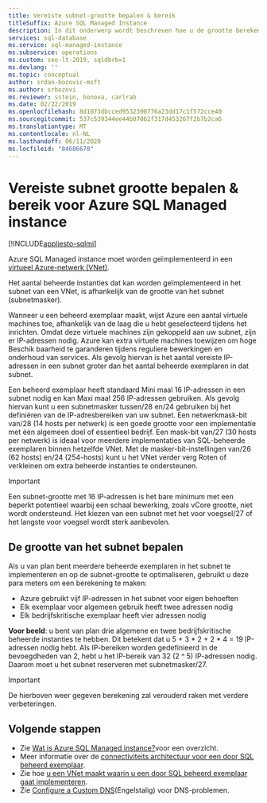 ```yaml
---
title: Vereiste subnet-grootte bepalen & bereik
titleSuffix: Azure SQL Managed Instance
description: In dit onderwerp wordt beschreven hoe u de grootte berekent van het subnet waar Azure SQL Managed instance wordt geïmplementeerd.
services: sql-database
ms.service: sql-managed-instance
ms.subservice: operations
ms.custom: seo-lt-2019, sqldbrb=1
ms.devlang: ''
ms.topic: conceptual
author: srdan-bozovic-msft
ms.author: srbozovi
ms.reviewer: sstein, bonova, carlrab
ms.date: 02/22/2019
ms.openlocfilehash: 8d1073dbcced9532390776a23dd17c1f572cce40
ms.sourcegitcommit: 537c539344ee44b07862f317d453267f2b7b2ca6
ms.translationtype: MT
ms.contentlocale: nl-NL
ms.lasthandoff: 06/11/2020
ms.locfileid: "84686678"
---
```

# <a name="determine-required-subnet-size--range-for-azure-sql-managed-instance"></a>Vereiste subnet grootte bepalen & bereik voor Azure SQL Managed instance
[!INCLUDE[appliesto-sqlmi](../includes/appliesto-sqlmi.md)]

Azure SQL Managed instance moet worden geïmplementeerd in een [virtueel Azure-netwerk (VNet)](../../virtual-network/virtual-networks-overview.md).

Het aantal beheerde instanties dat kan worden geïmplementeerd in het subnet van een VNet, is afhankelijk van de grootte van het subnet (subnetmasker).

Wanneer u een beheerd exemplaar maakt, wijst Azure een aantal virtuele machines toe, afhankelijk van de laag die u hebt geselecteerd tijdens het inrichten. Omdat deze virtuele machines zijn gekoppeld aan uw subnet, zijn er IP-adressen nodig. Azure kan extra virtuele machines toewijzen om hoge Beschik baarheid te garanderen tijdens reguliere bewerkingen en onderhoud van services. Als gevolg hiervan is het aantal vereiste IP-adressen in een subnet groter dan het aantal beheerde exemplaren in dat subnet.

Een beheerd exemplaar heeft standaard Mini maal 16 IP-adressen in een subnet nodig en kan Maxi maal 256 IP-adressen gebruiken. Als gevolg hiervan kunt u een subnetmasker tussen/28 en/24 gebruiken bij het definiëren van de IP-adresbereiken van uw subnet. Een netwerkmask-bit van/28 (14 hosts per netwerk) is een goede grootte voor een implementatie met één algemeen doel of essentieel bedrijf. Een mask-bit van/27 (30 hosts per netwerk) is ideaal voor meerdere implementaties van SQL-beheerde exemplaren binnen hetzelfde VNet. Met de masker-bit-instellingen van/26 (62 hosts) en/24 (254-hosts) kunt u het VNet verder verg Roten of verkleinen om extra beheerde instanties te ondersteunen.

> [!IMPORTANT]
> Een subnet-grootte met 16 IP-adressen is het bare minimum met een beperkt potentieel waarbij een schaal bewerking, zoals vCore grootte, niet wordt ondersteund. Het kiezen van een subnet met het voor voegsel/27 of het langste voor voegsel wordt sterk aanbevolen.

## <a name="determine-subnet-size"></a>De grootte van het subnet bepalen

Als u van plan bent meerdere beheerde exemplaren in het subnet te implementeren en op de subnet-grootte te optimaliseren, gebruikt u deze para meters om een berekening te maken:

- Azure gebruikt vijf IP-adressen in het subnet voor eigen behoeften
- Elk exemplaar voor algemeen gebruik heeft twee adressen nodig
- Elk bedrijfskritische exemplaar heeft vier adressen nodig

**Voor beeld**: u bent van plan drie algemene en twee bedrijfskritische beheerde instanties te hebben. Dit betekent dat u 5 + 3 * 2 + 2 * 4 = 19 IP-adressen nodig hebt. Als IP-bereiken worden gedefinieerd in de bevoegdheden van 2, hebt u het IP-bereik van 32 (2 ^ 5) IP-adressen nodig. Daarom moet u het subnet reserveren met subnetmasker/27.

> [!IMPORTANT]
> De hierboven weer gegeven berekening zal verouderd raken met verdere verbeteringen.

## <a name="next-steps"></a>Volgende stappen

- Zie [Wat is Azure SQL Managed instance?](sql-managed-instance-paas-overview.md)voor een overzicht.
- Meer informatie over de [connectiviteits architectuur voor een door SQL beheerd exemplaar](connectivity-architecture-overview.md).
- Zie hoe [u een VNet maakt waarin u een door SQL beheerd exemplaar gaat implementeren](virtual-network-subnet-create-arm-template.md).
- Zie [Configure a Custom DNS](custom-dns-configure.md)(Engelstalig) voor DNS-problemen.
